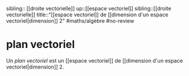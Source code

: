 sibling:: [[droite vectorielle]]
up::[[espace vectoriel]]
sibling::[[droite vectorielle]]
title::"[[espace vectoriel]] de [[dimension d'un espace vectoriel|dimension]] 2"
#maths/algèbre #no-review 
# plan vectoriel
Un _plan vectoriel_ est un [[espace vectoriel]] de [[dimension d'un espace vectoriel|dimension]] 2.